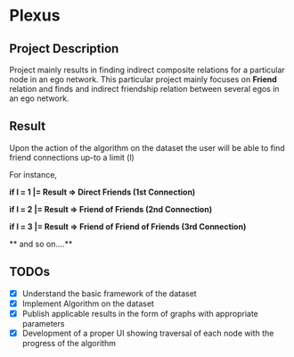 # Plexus #

## Project Description ##
Project mainly results in finding indirect composite relations for a particular node in an ego network.
This particular project mainly focuses on **Friend** relation and finds and indirect friendship relation between several egos in an ego network.

## Result ##
Upon the action of the algorithm on the dataset the user will be able to find friend connections up-to a limit (l)

For instance,

**if l = 1   |=  Result => Direct Friends (1st Connection)**

**if l = 2   |=  Result => Friend of Friends (2nd Connection)**
  
**if l = 3   |=  Result => Friend of Friend of Friends (3rd Connection)**

** and so on....**

## TODOs ##

- [x] Understand the basic framework of the dataset
- [x] Implement Algorithm on the dataset
- [x] Publish applicable results in the form of graphs with appropriate parameters
- [x] Development of a proper UI showing traversal of each node with the progress of the algorithm 
